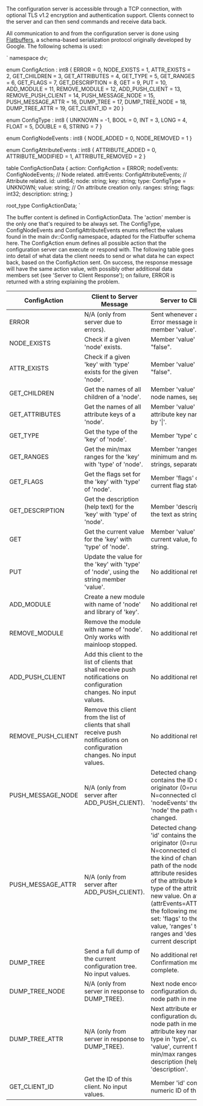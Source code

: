 The configuration server is accessible through a TCP connection, with optional TLS v1.2 encryption and authentication support.
Clients connect to the server and can then send commands and receive data back.

All communication to and from the configuration server is done using [Flatbuffers](https://google.github.io/flatbuffers/index.html), a schema-based serialization protocol originally developed by Google.
The following schema is used:

`
namespace dv;

enum ConfigAction : int8 {
	ERROR              = 0,
	NODE_EXISTS        = 1,
	ATTR_EXISTS        = 2,
	GET_CHILDREN       = 3,
	GET_ATTRIBUTES     = 4,
	GET_TYPE           = 5,
	GET_RANGES         = 6,
	GET_FLAGS          = 7,
	GET_DESCRIPTION    = 8,
	GET                = 9,
	PUT                = 10,
	ADD_MODULE         = 11,
	REMOVE_MODULE      = 12,
	ADD_PUSH_CLIENT    = 13,
	REMOVE_PUSH_CLIENT = 14,
	PUSH_MESSAGE_NODE  = 15,
	PUSH_MESSAGE_ATTR  = 16,
	DUMP_TREE          = 17,
	DUMP_TREE_NODE     = 18,
	DUMP_TREE_ATTR     = 19,
	GET_CLIENT_ID      = 20
}

enum ConfigType : int8 {
	UNKNOWN = -1,
	BOOL    = 0,
	INT     = 3,
	LONG    = 4,
	FLOAT   = 5,
	DOUBLE  = 6,
	STRING  = 7
}

enum ConfigNodeEvents : int8 {
	NODE_ADDED   = 0,
	NODE_REMOVED = 1
}

enum ConfigAttributeEvents : int8 {
	ATTRIBUTE_ADDED    = 0,
	ATTRIBUTE_MODIFIED = 1,
	ATTRIBUTE_REMOVED  = 2
}

table ConfigActionData {
	action: ConfigAction = ERROR;
	nodeEvents: ConfigNodeEvents; // Node related.
	attrEvents: ConfigAttributeEvents; // Attribute related.
	id: uint64;
	node: string;
	key: string;
	type: ConfigType = UNKNOWN;
	value: string;
	// On attribute creation only.
	ranges: string;
	flags: int32;
	description: string;
}

root_type ConfigActionData;
`

The buffer content is defined in ConfigActionData. The 'action' member is the only one that's required to be always set. The ConfigType, ConfigNodeEvents and ConfigAttributeEvents enums reflect the values found in the main dv::Config namespace, adapted for the Flatbuffer schema here. The ConfigAction enum defines all possible action that the configuration server can execute or respond with.
The following table goes into detail of what data the client needs to send or what data he can expect back, based on the ConfigAction sent. On success, the response message will have the same action value, with possibly other additional data members set (see 'Server to Client Response'); on failure, ERROR is returned with a string explaining the problem.

ConfigAction | Client to Server Message | Server to Client Response
-------------|--------------------------|--------------------------
ERROR | N/A (only from server due to errors). | Sent whenever an error occours. Error message is contained in member 'value'.
NODE_EXISTS | Check if a given 'node' exists. | Member 'value' either "true" or "false".
ATTR_EXISTS | Check if a given 'key' with 'type' exists for the given 'node'. | Member 'value' either "true" or "false".
GET_CHILDREN | Get the names of all children of a 'node'. | Member 'value' contains all child node names, separated by '\|'.
GET_ATTRIBUTES | Get the names of all attribute keys of a 'node'. | Member 'value' contains all attribute key names, separated by '\|'.
GET_TYPE | Get the type of the 'key' of 'node'. | Member 'type' contains key type.
GET_RANGES | Get the min/max ranges for the 'key' with 'type' of 'node'. | Member 'ranges' contains the minimum and maximun range as strings, separated by '\|'.
GET_FLAGS | Get the flags set for the 'key' with 'type' of 'node'. | Member 'flags' contains the current flag state.
GET_DESCRIPTION | Get the description (help text) for the 'key' with 'type' of 'node'. | Member 'description' contains the text as string.
GET | Get the current value for the 'key' with 'type' of 'node'. | Member 'value' contains the current value, formatted as a string.
PUT | Update the value for the 'key' with 'type' of 'node', using the string member 'value'. | No additional return value.
ADD_MODULE | Create a new module with name of 'node' and library of 'key'. | No additional return value.
REMOVE_MODULE | Remove the module with name of 'node'. Only works with mainloop stopped. | No additional return value.
ADD_PUSH_CLIENT | Add this client to the list of clients that shall receive push notifications on configuration changes. No input values. | No additional return value.
REMOVE_PUSH_CLIENT | Remove this client from the list of clients that shall receive push notifications on configuration changes. No input values. | No additional return value.
PUSH_MESSAGE_NODE | N/A (only from server after ADD_PUSH_CLIENT). | Detected change on a node. 'id' contains the ID of the change originator (0=runtime, 1-N=connected client), 'nodeEvents' the kind of change, 'node' the path of the node that changed.
PUSH_MESSAGE_ATTR | N/A (only from server after ADD_PUSH_CLIENT). | Detected change on an attribute. 'id' contains the ID of the change originator (0=runtime, 1-N=connected client), 'attrEvents' the kind of change, 'node' the path of the node where the attribute resides, 'key' the name of the attribute key, 'type' the type of the attribute, 'value' the new value. On attribute addition (attrEvents=ATTRIBUTE_ADDED), the following members are also set: 'flags' to the current flags value, 'ranges' to the min/max ranges and 'description' to the current description (help text).
DUMP_TREE | Send a full dump of the current configuration tree. No input values. | No additional return value. Confirmation means dump is complete.
DUMP_TREE_NODE | N/A (only from server in response to DUMP_TREE). | Next node encountered in full configuration dump. Contains node path in member 'node'.
DUMP_TREE_ATTR | N/A (only from server in response to DUMP_TREE). | Next attribute encountered in full configuration dump. Contains node path in member 'node', attribute key name in 'key', key type in 'type', current value in 'value', current flags in 'flags', min/max ranges in 'ranges' and description (help text) in 'description'.
GET_CLIENT_ID | Get the ID of this client. No input values. | Member 'id' contains the 64bit numeric ID of this client.
